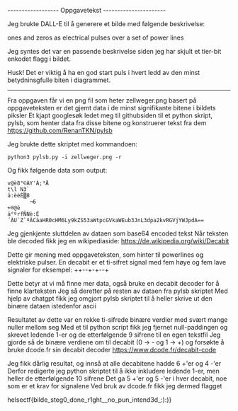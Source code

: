 ------------------ Oppgavetekst ----------------------

Jeg brukte DALL-E til å generere et bilde med følgende beskrivelse:

ones and zeros as electrical pulses over a set of power lines

Jeg syntes det var en passende beskrivelse siden jeg har skjult et tier-bit enkodet flagg i bildet.

Husk! Det er viktig å ha en god start puls i hvert ledd av den minst betydninsgfulle biten i diagrammet.

------------------------------------------------------

Fra oppgaven får vi en png fil som heter zellweger.png
basert på oppgaveteksten er det gjemt data i de minst signifikante bitene i bildets piksler
Et kjapt googlesøk ledet meg til githubsiden til et python skript, pylsb, som henter data fra disse bitene og konstruerer tekst fra dem 
https://github.com/RenanTKN/pylsb

Jeg brukte dette skriptet med kommandoen:

```
python3 pylsb.py -i zellweger.png -r

```

Og fikk følgende data som output:

```
v@è8°©ÀY'À;³Å
t\l N3`
ä:èèÈ▒8
       ¬6
+®@è
ä°ºrfÑNè:È´ÀU`Z`ªÀCàaHR0cHM6Ly9kZS53aWtpcGVkaWEub3JnL3dpa2kvRGVjYWJpdA==
```

Jeg gjenkjente sluttdelen av dataen som base64 encoded tekst
Når teksten ble decoded fikk jeg en wikipediaside:
https://de.wikipedia.org/wiki/Decabit

Dette gir mening med oppgaveteksten, som hinter til powerlines og elektriske pulser.
En decabit er et ti-sifret signal med fem høye og fem lave signaler
for eksempel: ++--+-+--+

Dette betyr at vi må finne mer data, også bruke en decabit decoder for å finne klarteksten
Jeg så deretter på resten av dataen fra pylsb skriptet
Med hjelp av chatgpt fikk jeg omgjort pylsb skriptet til å heller skrive ut den binære dataen istedenfor ascii

Resultatet av dette var en rekke ti-sifrede binære verdier med svært mange nuller mellom seg
Med et til python script fikk jeg fjernet null-paddingen og skrevet ledende 1-er og de etterfølgende 9 sifrene til en egen tekstfil
Jeg gjorde så de binære verdiene om til decabit (0 -> - og 1 -> +) og forsøkte å bruke dcode.fr sin decabit decoder
https://www.dcode.fr/decabit-code

Jeg fikk dårlig resultat, og innså at alle decabitene hadde 6 +'er og 4 -'er
Derfor redigerte jeg python skriptet til å ikke inkludere ledende 1-er, men heller de etterfølgende 10 sifrene
Det ga 5 +'er og 5 -'er i hver decabit, noe som er et krav for signalene
Ved bruk av dcode.fr fikk jeg dermed flagget

helsectf{bilde_steg0_done_r1ght__no_pun_intend3d_:):)}
 
